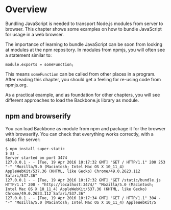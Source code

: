 # Overview

Bundling JavaScript is needed to transport Node.js modules from server to browser. 
This chapter shows some examples on how to bundle JavaScript for usage in a web browser.

The importance of learning to bundle JavaScript can be soon from looking at modules at the npm repository. In modules from npmjs, you will often see a statement similar to:

    module.exports = someFunction;

This means `someFunction` can be called from other places in a program. After reading this chapter, you should get a feeling for re-using code from npmjs.org.

As a practical example, and as foundation for other chapters, you will see different approaches to load the Backbone.js library as module.

## npm and browserify

You can load Backbone as module from npm and package it for the browser with browserify. You can check that everything works correctly, with a static file server: 

    $ npm install super-static
    $ ss .
    Server started on port 3474
    127.0.0.1 - - [Tue, 19 Apr 2016 10:17:32 GMT] "GET / HTTP/1.1" 200 253 "-" "Mozilla/5.0 (Macintosh; Intel Mac OS X 10_11_4) AppleWebKit/537.36 (KHTML, like Gecko) Chrome/49.0.2623.112 Safari/537.36"
    127.0.0.1 - - [Tue, 19 Apr 2016 10:17:32 GMT] "GET /static/bundle.js HTTP/1.1" 200 - "http://localhost:3474/" "Mozilla/5.0 (Macintosh; Intel Mac OS X 10_11_4) AppleWebKit/537.36 (KHTML, like Gecko) Chrome/49.0.2623.112 Safari/537.36"
    127.0.0.1 - - [Tue, 19 Apr 2016 10:17:34 GMT] "GET / HTTP/1.1" 304 - "-" "Mozilla/5.0 (Macintosh; Intel Mac OS X 10_11_4) AppleWebKit/5

